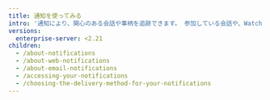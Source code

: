 ```yaml
---
title: 通知を使ってみる
intro: '通知により、関心のある会話や事柄を追跡できます。 参加している会話や、Watch している更新について、{% data variables.product.product_name %} 上またはメールクライアント経由で通知を受け取ることができます。'
versions:
  enterprise-server: <2.21
children:
  - /about-notifications
  - /about-web-notifications
  - /about-email-notifications
  - /accessing-your-notifications
  - /choosing-the-delivery-method-for-your-notifications
---
```



